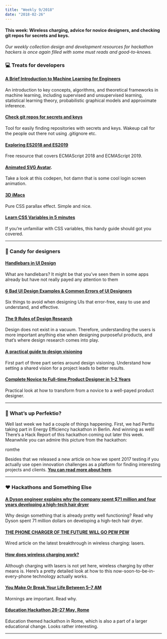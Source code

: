 ```yaml
---
title: "Weekly 9/2018"
date: "2018-02-26"
---
```


#### This week: Wireless charging, advice for novice designers, and checking git repos for secrets and keys.

_Our weekly collection design and development resources for hackathon hackers is once again filled with some must reads and good-to-knows._

### 💻 Treats for developers

#### [A Brief Introduction to Machine Learning for Engineers](https://arxiv.org/abs/1709.02840)

An introduction to key concepts, algorithms, and theoretical frameworks in machine learning, including supervised and unsupervised learning, statistical learning theory, probabilistic graphical models and approximate inference.

#### [Check git repos for secrets and keys](https://github.com/zricethezav/gitleaks)

Tool for easily finding repositories with secrets and keys. Wakeup call for the people out there not using .gitignore etc.

#### [Exploring ES2018 and ES2019](http://exploringjs.com/es2018-es2019/)

Free resource that covers ECMAScript 2018 and ECMAScript 2019.

#### [**Animated SVG Avatar**](https://codepen.io/dsenneff/pen/QajVxO?editors=1010)**.**

Take a look at this codepen, hot damn that is some cool login screen animation.

#### [3D iMacs](http://www.thismanslife.co.uk/projects/lab/imac3d/)

Pure CSS parallax effect. Simple and nice.

#### [Learn CSS Variables in 5 minutes](https://medium.freecodecamp.org/learn-css-variables-in-5-minutes-80cf63b4025d)

If you’re unfamiliar with CSS variables, this handy guide should got you covered.

---

### 🍬 Candy for designers

#### [Handlebars in UI Design](https://uxdesign.cc/handlebars-in-ui-design-4b36af67733b)

What are handlebars? It might be that you’ve seen them in some apps already but have not really payed any attention to them

#### [6 Bad UI Design Examples & Common Errors of UI Designers](https://hackernoon.com/6-bad-ui-design-examples-common-errors-of-ui-designers-e498e657b0c4)

Six things to avoid when designing UIs that error-free, easy to use and understand, and effective.

#### [The 9 Rules of Design Research](https://medium.com/mule-design/the-9-rules-of-design-research-1a273fdd1d3b)

Design does not exist in a vacuum. Therefore, understanding the users is more important anything else when designing purposeful products, and that’s where design research comes into play.

#### [A practical guide to design visioning](https://medium.com/thumbtack-design/a-practical-guide-to-design-visioning-e16a45967656)

First part of three part series around design visioning. Understand how setting a shared vision for a project leads to better results.

#### [Complete Novice to Full-time Product Designer in 1–2 Years](http://davemart.in/90k/ "Permalink to Complete Novice to Full-time Product Designer in 1-2 Years")

Practical look at how to transform from a novice to a well-payed product designer.

---

### 🙉 What’s up Perfektio?

Well last week we had a couple of things happening. First, we had Perttu taking part in Energy Efficiency hackathon in Berlin. And winning as well! There’s a Hack Report of this hackathon coming out later this week. Meanwhile you can admire this picture from the hackathon:

romthe

Besides that we released a new article on how we spent 2017 testing if you actually use open innovation challenges as a platform for finding interesting projects and clients. [**You can read more about here**](https://stories.industryhack.com/case-perfektio-how-to-build-a-company-around-open-innovation-55d034d838e5).

---

### ❤️ Hackathons and Something Else

#### [A Dyson engineer explains why the company spent \$71 million and four years developing a high-tech hair dryer](https://techcrunch.com/2016/04/28/dyson-supersonic/)

Why design something that is already pretty well functioning? Read why Dyson spent 71 million dollars on developing a high-tech hair dryer.

#### [THE PHONE CHARGER OF THE FUTURE WILL GO PEW PEW](https://www.wired.com/story/wireless-charging-with-lasers/)

Wired article on the latest breakthrough in wireless charging: lasers.

#### [How does wireless charging work?](https://medium.com/swlh/wireless-charging-c0a35351ffe8)

Although charging with lasers is not yet here, wireless charging by other means is. Here’s a pretty detailed look at how to this now-soon-to-be-in-every-phone technology actually works.

#### [You Make Or Break Your Life Between 5–7 AM](https://journal.thriveglobal.com/you-make-or-break-your-life-between-5-7-am-70e2717f9e67)

Mornings are important. Read why.

#### [Education Hackathon 26–27 May, Rome](http://eduhack.innolympics.com/)

Education themed hackathon in Rome, which is also a part of a larger educational change. Looks rather interesting.

---
